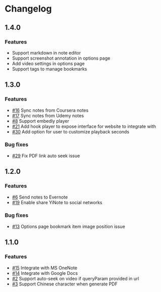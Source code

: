 # Changelog

## 1.4.0

### Features

- Support markdown in note editor
- Support screenshot annotation in options page
- Add video settings in options page
- Support tags to manage bookmarks

## 1.3.0

### Features

- [#16](https://github.com/shuowu/yi-note/issues/16) Sync notes from Coursera notes
- [#17](https://github.com/shuowu/yi-note/issues/17) Sync notes from Udemy notes
- [#8](https://github.com/shuowu/yi-note/issues/8) Support embedly player
- [#21](https://github.com/shuowu/yi-note/issues/21) Add hook player to expose interface for website to integrate with
- [#30](https://github.com/shuowu/yi-note/issues/30) Add option for user to customize playback seconds

### Bug fixes

- [#29](https://github.com/shuowu/yi-note/issues/29) Fix PDF link auto seek issue

## 1.2.0

### Features

- [#6](https://github.com/shuowu/yi-note/issues/6) Send notes to Evernote
- [#19](https://github.com/shuowu/yi-note/issues/19) Enable share YiNote to social networks

### Bug fixes

- [#13](https://github.com/shuowu/yi-note/issues/13) Options page bookmark item image position issue

## 1.1.0

### Features

- [#15](https://github.com/shuowu/yi-note/issues/15) Integrate with MS OneNote
- [#14](https://github.com/shuowu/yi-note/issues/14) Integrate with Google Docs
- [#2](https://github.com/shuowu/yi-note/issues/2) Support auto-seek on video if queryParam provided in url
- [#3](https://github.com/shuowu/yi-note/pull/3) Support Chinese character when generate PDF
